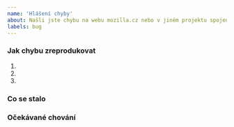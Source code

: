 ```yaml
---
name: 'Hlášení chyby'
about: Našli jste chybu na webu mozilla.cz nebo v jiném projektu spojeném s českou komunitou Mozilla.cz.
labels: bug
---
```

<!--
- Před nahlášením se prosím podívejte, zda nemá daný projekt vlastní repositář na https://github.com/MozillaCZ/.
- Chyby v překladech Firefoxu prosím hlaste podle https://pontoon.mozilla.org/cs/info/.
- Chyby ve Firefoxu samotném prosím rovnou směřujte na https://bugzilla.mozilla.org/.
-->
### Jak chybu zreprodukovat
<!--
Jak jste se dostali do situace, kdy se chyba projevuje?
Co jste dělali před tím, než k chybě došlo?
Popište prosím postup přesně a stručně v bodech.
-->
1.
2.
3.

### Co se stalo
<!-- Co nečekaného se stalo? Neváhejte přiložit snímek obrazovky. -->

### Očekávané chování
<!-- Co jste očekávali, že se stane? -->
